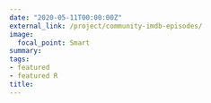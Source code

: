 ```yaml
---
date: "2020-05-11T00:00:00Z"
external_link: /project/community-imdb-episodes/
image:
  focal_point: Smart
summary: 
tags:
- featured
- featured R
title: 
---
```

